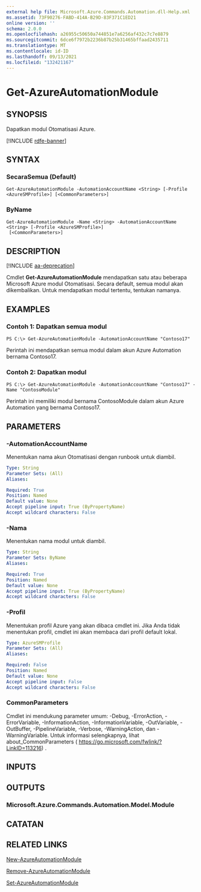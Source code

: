 ```yaml
---
external help file: Microsoft.Azure.Commands.Automation.dll-Help.xml
ms.assetid: 73F90276-FABD-414A-B29D-83F371C1ED21
online version: ''
schema: 2.0.0
ms.openlocfilehash: a26955c50650a744851e7a6256af432c7c7e8879
ms.sourcegitcommit: 6dce6f7972b2236b87b25b31465bffaad2435711
ms.translationtype: MT
ms.contentlocale: id-ID
ms.lasthandoff: 09/13/2021
ms.locfileid: "132421167"
---
```

# Get-AzureAutomationModule

## SYNOPSIS

Dapatkan modul Otomatisasi Azure.

[!INCLUDE [rdfe-banner](../../includes/rdfe-banner.md)]

## SYNTAX

### SecaraSemua (Default)
```
Get-AzureAutomationModule -AutomationAccountName <String> [-Profile <AzureSMProfile>] [<CommonParameters>]
```

### ByName
```
Get-AzureAutomationModule -Name <String> -AutomationAccountName <String> [-Profile <AzureSMProfile>]
 [<CommonParameters>]
```

## DESCRIPTION

[!INCLUDE [aa-deprecation](../include/aa-deprecation.md)]

Cmdlet **Get-AzureAutomationModule** mendapatkan satu atau beberapa Microsoft Azure modul Otomatisasi.
Secara default, semua modul akan dikembalikan.
Untuk mendapatkan modul tertentu, tentukan namanya.

## EXAMPLES

### Contoh 1: Dapatkan semua modul
```
PS C:\> Get-AzureAutomationModule -AutomationAccountName "Contoso17"
```

Perintah ini mendapatkan semua modul dalam akun Azure Automation bernama Contoso17.

### Contoh 2: Dapatkan modul
```
PS C:\> Get-AzureAutomationModule -AutomationAccountName "Contoso17" -Name "ContosoModule"
```

Perintah ini memiliki modul bernama ContosoModule dalam akun Azure Automation yang bernama Contoso17.

## PARAMETERS

### -AutomationAccountName
Menentukan nama akun Otomatisasi dengan runbook untuk diambil.

```yaml
Type: String
Parameter Sets: (All)
Aliases: 

Required: True
Position: Named
Default value: None
Accept pipeline input: True (ByPropertyName)
Accept wildcard characters: False
```

### -Nama
Menentukan nama modul untuk diambil.

```yaml
Type: String
Parameter Sets: ByName
Aliases: 

Required: True
Position: Named
Default value: None
Accept pipeline input: True (ByPropertyName)
Accept wildcard characters: False
```

### -Profil
Menentukan profil Azure yang akan dibaca cmdlet ini.
Jika Anda tidak menentukan profil, cmdlet ini akan membaca dari profil default lokal.

```yaml
Type: AzureSMProfile
Parameter Sets: (All)
Aliases: 

Required: False
Position: Named
Default value: None
Accept pipeline input: False
Accept wildcard characters: False
```

### CommonParameters
Cmdlet ini mendukung parameter umum: -Debug, -ErrorAction, -ErrorVariable, -InformationAction, -InformationVariable, -OutVariable, -OutBuffer, -PipelineVariable, -Verbose, -WarningAction, dan -WarningVariable. Untuk informasi selengkapnya, lihat about_CommonParameters ( https://go.microsoft.com/fwlink/?LinkID=113216) .

## INPUTS

## OUTPUTS

### Microsoft.Azure.Commands.Automation.Model.Module

## CATATAN

## RELATED LINKS

[New-AzureAutomationModule](./New-AzureAutomationModule.md)

[Remove-AzureAutomationModule](./Remove-AzureAutomationModule.md)

[Set-AzureAutomationModule](./Set-AzureAutomationModule.md)


